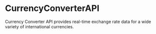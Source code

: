 # CurrencyConverterAPI
Currency Converter API provides real-time exchange rate data for a wide variety of international currencies.
